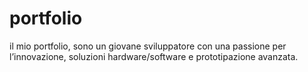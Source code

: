 # portfolio
il mio portfolio, sono un giovane sviluppatore con una passione per l’innovazione, soluzioni hardware/software e prototipazione avanzata.
